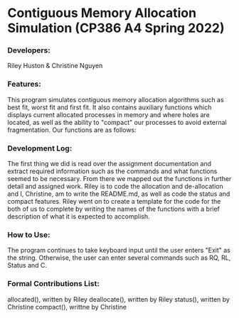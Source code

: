 # Contiguous Memory Allocation Simulation (CP386 A4 Spring 2022)

### Developers:
Riley Huston & Christine Nguyen

### Features:
This program simulates contiguous memory allocation algorithms such as best fit, worst fit and first fit. It also contains auxiliary functions which displays current allocated processes in memory and where holes are located, as well as the ability to "compact" our processes to avoid external fragmentation.  Our functions are as follows: 

### Development Log:
The first thing we did is read over the assignment documentation and extract required information such as the commands and what functions seemed to be necessary. From there we mapped out the functions in further detail and assigned work. Riley is to code the allocation and de-allocation and I, Christine, am to write the README.md, as well as code the status and compact features. Riley went on to create a template for the code for the both of us to complete by writing the names of the functions with a brief description of what it is expected to accomplish.

### How to Use:
The program continues to take keyboard input until the user enters "Exit" as the string. Otherwise, the user can enter several commands such as RQ, RL, Status and C.

### Formal Contributions List:
allocated(), written by Riley
deallocate(), written by Riley
status(), written by Christine
compact(), writtne by Christine
